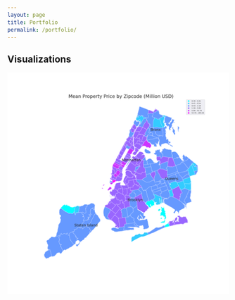 ```yaml
---
layout: page
title: Portfolio
permalink: /portfolio/
---
```


## Visualizations
![image](/assets/img/NYC.png)
